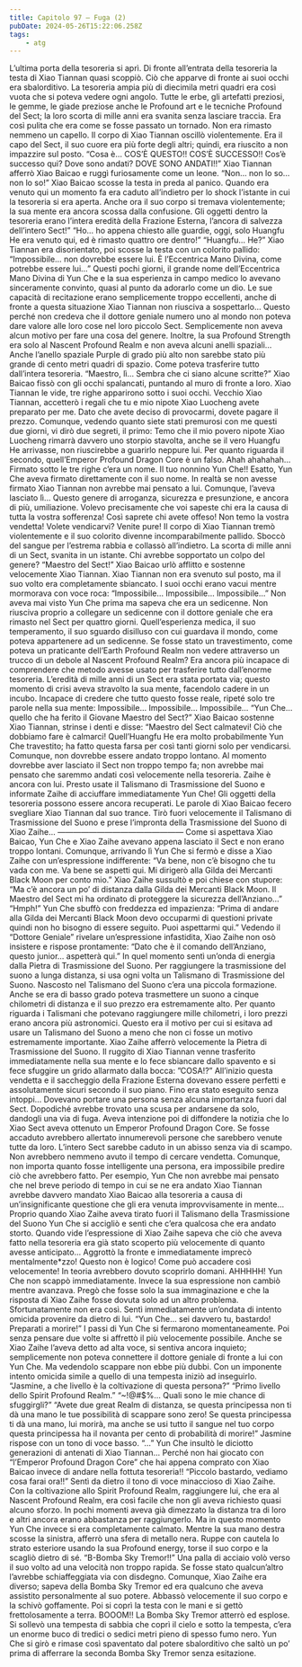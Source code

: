 ```yaml
---
title: Capitolo 97 – Fuga (2)
pubDate: 2024-05-26T15:22:06.258Z
tags:
    - atg
---
```



L’ultima porta della tesoreria si aprì. Di fronte all’entrata della tesoreria la testa di Xiao Tiannan quasi scoppiò.
Ciò che apparve di fronte ai suoi occhi era sbalorditivo. La tesoreria ampia più di diecimila metri quadri era così vuota che si poteva vedere ogni angolo. Tutte le erbe, gli artefatti preziosi, le gemme, le giade preziose anche le Profound art e le tecniche Profound del Sect; la loro scorta di mille anni era svanita senza lasciare traccia. Era così pulita che era come se fosse passato un tornado. Non era rimasto nemmeno un capello.
Il corpo di Xiao Tiannan oscillò violentemente. Era il capo del Sect, il suo cuore era più forte degli altri; quindi, era riuscito a non impazzire sul posto.
“Cosa è… COS’È QUESTO!! COS’È SUCCESSO!! Cos’è successo qui? Dove sono andati? DOVE SONO ANDATI!!” Xiao Tiannan afferrò Xiao Baicao e ruggì furiosamente come un leone.
“Non… non lo so… non lo so!” Xiao Baicao scosse la testa in preda al panico. Quando era venuto qui un momento fa era caduto all’indietro per lo shock l’istante in cui la tesoreria si era aperta. Anche ora il suo corpo si tremava violentemente; la sua mente era ancora scossa dalla confusione. Gli oggetti dentro la tesoreria erano l’intera eredità della Frazione Esterna, l’ancora di salvezza dell’intero Sect!”
“Ho… ho appena chiesto alle guardie, oggi, solo Huangfu He era venuto qui, ed è rimasto quattro ore dentro!”
“Huangfu… He?” Xiao Tiannan era disorientato, poi scosse la testa con un colorito pallido: “Impossibile… non dovrebbe essere lui. È l’Eccentrica Mano Divina, come potrebbe essere lui…”
Questi pochi giorni, il grande nome dell’Eccentrica Mano Divina di Yun Che e la sua esperienza in campo medico lo avevano sinceramente convinto, quasi al punto da adorarlo come un dio. Le sue capacità di recitazione erano semplicemente troppo eccellenti, anche di fronte a questa situazione Xiao Tiannan non riusciva a sospettarlo… Questo perché non credeva che il dottore geniale numero uno al mondo non poteva dare valore alle loro cose nel loro piccolo Sect. Semplicemente non aveva alcun motivo per fare una cosa del genere.
Inoltre, la sua Profound Strength era solo al Nascent Profound Realm e non aveva alcuni anelli spaziali… Anche l’anello spaziale Purple di grado più alto non sarebbe stato più grande di cento metri quadri di spazio. Come poteva trasferire tutto dall’intera tesoreria.
“Maestro, lì… Sembra che ci siano alcune scritte?” Xiao Baicao fissò con gli occhi spalancati, puntando al muro di fronte a loro.
Xiao Tiannan le vide, tre righe apparirono sotto i suoi occhi.
Vecchio Xiao Tiannan, accetterò i regali che tu e mio nipote Xiao Luocheng avete preparato per me. Dato che avete deciso di provocarmi, dovete pagare il prezzo. Comunque, vedendo quanto siete stati premurosi con me questi due giorni, vi dirò due segreti, il primo: Temo che il mio povero nipote Xiao Luocheng rimarrà davvero uno storpio stavolta, anche se il vero Huangfu He arrivasse, non riuscirebbe a guarirlo neppure lui. Per quanto riguarda il secondo, quell’Emperor Profound Dragon Core è un falso. Ahah ahahahah…
Firmato sotto le tre righe c’era un nome.
Il tuo nonnino Yun Che!!
Esatto, Yun Che aveva firmato direttamente con il suo nome. In realtà se non avesse firmato Xiao Tiannan non avrebbe mai pensato a lui. Comunque, l’aveva lasciato lì… Questo genere di arroganza, sicurezza e presunzione, e ancora di più, umiliazione. Volevo precisamente che voi sapeste chi era la causa di tutta la vostra sofferenza! Così saprete chi avete offeso! Non temo la vostra vendetta! Volete vendicarvi? Venite pure!
Il corpo di Xiao Tiannan tremò violentemente e il suo colorito divenne incomparabilmente pallido. Sboccò del sangue per l’estrema rabbia e collassò all’indietro.
La scorta di mille anni di un Sect, svanita in un istante. Chi avrebbe sopportato un colpo del genere?
“Maestro del Sect!”
Xiao Baicao urlò afflitto e sostenne velocemente Xiao Tiannan. Xiao Tiannan non era svenuto sul posto, ma il suo volto era completamente sbiancato. I suoi occhi erano vacui mentre mormorava con voce roca: “Impossibile… Impossibile… Impossibile…”
Non aveva mai visto Yun Che prima ma sapeva che era un sedicenne. Non riusciva proprio a collegare un sedicenne con il dottore geniale che era rimasto nel Sect per quattro giorni. Quell’esperienza medica, il suo temperamento, il suo sguardo disilluso con cui guardava il mondo, come poteva appartenere ad un sedicenne.
Se fosse stato un travestimento, come poteva un praticante dell’Earth Profound Realm non vedere attraverso un trucco di un debole al Nascent Profound Realm?
Era ancora più incapace di comprendere che metodo avesse usato per trasferire tutto dall’enorme tesoreria.
L’eredità di mille anni di un Sect era stata portata via; questo momento di crisi aveva stravolto la sua mente, facendolo cadere in un incubo. Incapace di credere che tutto questo fosse reale, ripeté solo tre parole nella sua mente: Impossibile… Impossibile… Impossibile…
“Yun Che… quello che ha ferito il Giovane Maestro del Sect?” Xiao Baicao sostenne Xiao Tiannan, strinse i denti e disse: “Maestro del Sect calmatevi! Ciò che dobbiamo fare è calmarci! Quell’Huangfu He era molto probabilmente Yun Che travestito; ha fatto questa farsa per così tanti giorni solo per vendicarsi. Comunque, non dovrebbe essere andato troppo lontano. Al momento dovrebbe aver lasciato il Sect non troppo tempo fa; non avrebbe mai pensato che saremmo andati così velocemente nella tesoreria.
Zaihe è ancora con lui. Presto usate il Talismano di Trasmissione del Suono e informate Zaihe di acciuffare immediatamente Yun Che! Gli oggetti della tesoreria possono essere ancora recuperati.
Le parole di Xiao Baicao fecero svegliare Xiao Tiannan dal suo trance. Tirò fuori velocemente il Talismano di Trasmissione del Suono e prese l’impronta della Trasmissione del Suono di Xiao Zaihe…
————————————————
Come si aspettava Xiao Baicao, Yun Che e Xiao Zaihe avevano appena lasciato il Sect e non erano troppo lontani. Comunque, arrivando lì Yun Che si fermò e disse a Xiao Zaihe con un’espressione indifferente: “Va bene, non c’è bisogno che tu vada con me. Va bene se aspetti qui. Mi dirigerò alla Gilda dei Mercanti Black Moon per conto mio.”
Xiao Zaihe sussultò e poi chiese con stupore: “Ma c’è ancora un po’ di distanza dalla Gilda dei Mercanti Black Moon. Il Maestro del Sect mi ha ordinato di proteggere la sicurezza dell’Anziano…”
“Hmph!” Yun Che sbuffò con freddezza ed impazienza: “Prima di andare alla Gilda dei Mercanti Black Moon devo occuparmi di questioni private quindi non ho bisogno di essere seguito. Puoi aspettarmi qui.”
Vedendo il “Dottore Geniale” rivelare un’espressione infastidita, Xiao Zaihe non osò insistere e rispose prontamente: “Dato che è il comando dell’Anziano, questo junior… aspetterà qui.”
In quel momento sentì un’onda di energia dalla Pietra di Trasmissione del Suono.
Per raggiungere la trasmissione del suono a lunga distanza, si usa ogni volta un Talismano di Trasmissione del Suono. Nascosto nel Talismano del Suono c’era una piccola formazione. Anche se era di basso grado poteva trasmettere un suono a cinque chilometri di distanza e il suo prezzo era estremamente alto. Per quanto riguarda i Talismani che potevano raggiungere mille chilometri, i loro prezzi erano ancora più astronomici. Questo era il motivo per cui si esitava ad usare un Talismano del Suono a meno che non ci fosse un motivo estremamente importante.
Xiao Zaihe afferrò velocemente la Pietra di Trasmissione del Suono. Il ruggito di Xiao Tiannan venne trasferito immediatamente nella sua mente e lo fece sbiancare dallo spavento e si fece sfuggire un grido allarmato dalla bocca: ”COSA!?”
All’inizio questa vendetta e il saccheggio della Frazione Esterna dovevano essere perfetti e assolutamente sicuri secondo il suo piano. Fino era stato eseguito senza intoppi… Dovevano portare una persona senza alcuna importanza fuori dal Sect. Dopodiché avrebbe trovato una scusa per andarsene da solo, dandogli una via di fuga. Aveva intenzione poi di diffondere la notizia che lo Xiao Sect aveva ottenuto un Emperor Profound Dragon Core. Se fosse accaduto avrebbero allertato innumerevoli persone che sarebbero venute tutte da loro. L’intero Sect sarebbe caduto in un abisso senza via di scampo. Non avrebbero nemmeno avuto il tempo di cercare vendetta.
Comunque, non importa quanto fosse intelligente una persona, era impossibile predire ciò che avrebbero fatto. Per esempio, Yun Che non avrebbe mai pensato che nel breve periodo di tempo in cui se ne era andato Xiao Tiannan avrebbe davvero mandato Xiao Baicao alla tesoreria a causa di un’insignificante questione che gli era venuta improvvisamente in mente…
Proprio quando Xiao Zaihe aveva tirato fuori il Talismano della Trasmissione del Suono Yun Che si accigliò e sentì che c’era qualcosa che era andato storto. Quando vide l’espressione di Xiao Zaihe sapeva che ciò che aveva fatto nella tesoreria era già stato scoperto più velocemente di quanto avesse anticipato… Aggrottò la fronte e immediatamente imprecò mentalmente*zzo! Questo non è logico! Come può accadere così velocemente! In teoria avrebbero dovuto scoprirlo domani. AHHHHH!
Yun Che non scappò immediatamente. Invece la sua espressione non cambiò mentre avanzava. Pregò che fosse solo la sua immaginazione e che la risposta di Xiao Zaihe fosse dovuta solo ad un altro problema. Sfortunatamente non era così. Sentì immediatamente un’ondata di intento omicida provenire da dietro di lui.
“Yun Che… sei davvero tu, bastardo! Preparati a morire!”
I passi di Yun Che si fermarono momentaneamente. Poi senza pensare due volte si affrettò il più velocemente possibile.
Anche se Xiao Zaihe l’aveva detto ad alta voce, si sentiva ancora inquieto; semplicemente non poteva connettere il dottore geniale di fronte a lui con Yun Che. Ma vedendolo scappare non ebbe più dubbi. Con un imponente intento omicida simile a quello di una tempesta iniziò ad inseguirlo.
“Jasmine, a che livello è la coltivazione di questa persona?”
“Primo livello dello Spirit Profound Realm.”
“~!@#$%… Quali sono le mie chance di sfuggirgli?”
“Avete due great Realm di distanza, se questa principessa non ti dà una mano le tue possibilità di scappare sono zero! Se questa principessa ti dà una mano, lui morirà, ma anche se usi tutto il sangue nel tuo corpo questa principessa ha il novanta per cento di probabilità di morire!” Jasmine rispose con un tono di voce basso.
“…”
Yun Che insultò le diciotto generazioni di antenati di Xiao Tiannan… Perché non hai giocato con “l’Emperor Profound Dragon Core” che hai appena comprato con Xiao Baicao invece di andare nella fottuta tesoreria!!
“Piccolo bastardo, vediamo cosa farai ora!!”
Sentì da dietro il tono di voce minaccioso di Xiao Zaihe. Con la coltivazione allo Spirit Profound Realm, raggiungere lui, che era al Nascent Profound Realm, era così facile che non gli aveva richiesto quasi alcuno sforzo. In pochi momenti aveva già dimezzato la distanza tra di loro e altri ancora erano abbastanza per raggiungerlo. Ma in questo momento Yun Che invece si era completamente calmato. Mentre la sua mano destra scosse la sinistra, afferrò una sfera di metallo nera. Ruppe con cautela lo strato esteriore usando la sua Profound energy, torse il suo corpo e la scagliò dietro di sé.
“B-Bomba Sky Tremor!!”
Una palla di acciaio volò verso il suo volto ad una velocità non troppo rapida. Se fosse stato qualcun’altro l’avrebbe schiaffeggiata via con disdegno. Comunque, Xiao Zaihe era diverso; sapeva della Bomba Sky Tremor ed era qualcuno che aveva assistito personalmente al suo potere.
Abbassò velocemente il suo corpo e la schivò goffamente. Poi si coprì la testa con le mani e si gettò frettolosamente a terra.
BOOOM!!
La Bomba Sky Tremor atterrò ed esplose. Si sollevò una tempesta di sabbia che coprì il cielo e sotto la tempesta, c’era un enorme buco di tredici o sedici metri pieno di spesso fumo nero. Yun Che si girò e rimase così spaventato dal potere sbalorditivo che saltò un po’ prima di afferrare la seconda Bomba Sky Tremor senza esitazione.





